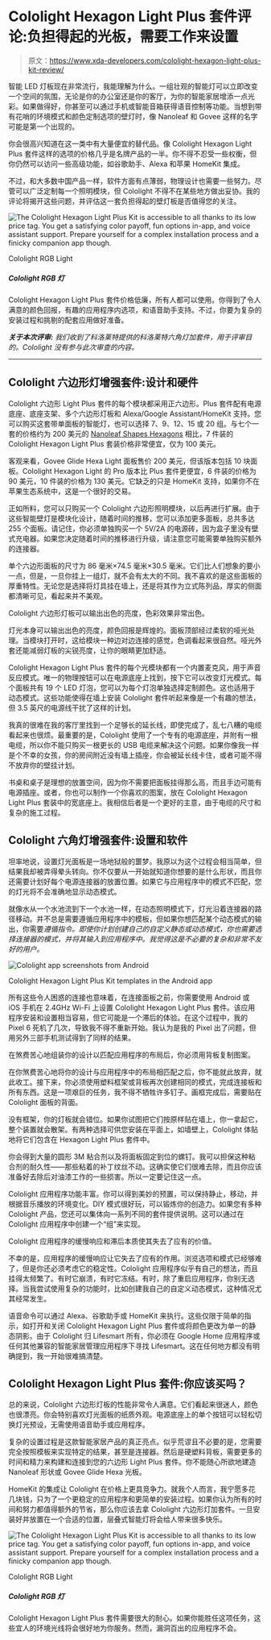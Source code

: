 # Cololight Hexagon Light Plus 套件评论:负担得起的光板，需要工作来设置

> 原文：<https://www.xda-developers.com/cololight-hexagon-light-plus-kit-review/>

智能 LED 灯板现在非常流行，我能理解为什么。一组壮观的智能灯可以立即改变一个空间的氛围，无论是你的办公室还是你的客厅，为你的智能家居增添一点光彩。如果做得好，你甚至可以通过手机或智能音箱获得语音控制等功能。当想到带有花哨的环境模式和颜色定制选项的壁灯时，像 Nanoleaf 和 Govee 这样的名字可能是第一个出现的。

你会很高兴知道在这一类中有大量便宜的替代品。像 Cololight Hexagon Light Plus 套件这样的选项的价格几乎是名牌产品的一半。你不得不忍受一些权衡，但你仍然可以访问一些高级功能，如谷歌助手、Alexa 和苹果 HomeKit 集成。

不过，和大多数中国产品一样，软件方面有点薄弱，物理设计也需要一些努力。尽管可以广泛定制每一个照明模块，但 Cololight 不得不在某些地方做出妥协。我的评论将揭开这些问题，并评估这一套负担得起的壁灯板是否值得您的关注。

 <picture>![The Cololight Hexagon Light Plus Kit is accessible to all thanks to its low price tag. You get a satisfying color payoff, fun options in-app, and voice assistant support. Prepare yourself for a complex installation process and a finicky companion app though.](img/f83b0dac1f5b587a964f80de08c71956.png)</picture> 

Cololight RGB Light

##### Cololight RGB 灯

Cololight Hexagon Light Plus 套件价格低廉，所有人都可以使用。你得到了令人满意的颜色回报，有趣的应用程序内选项，和语音助手支持。不过，你要为复杂的安装过程和挑剔的配套应用做好准备。

***关于本次评审:*** *我们收到了科洛莱特提供的科洛莱特六角灯加套件，用于评审目的。Cololight 没有参与此次审查的内容。*

* * *

## Cololight 六边形灯增强套件:设计和硬件

Cololight 六边形 Light Plus 套件的每个模块都采用正六边形。Plus 套件配有电源底座、底座支架、多个六边形灯板和 Alexa/Google Assistant/HomeKit 支持。您可以购买这套带单面板的智能灯，也可以选择 7、9、12、15 或 20 组。与七个一套的价格约为 200 美元的 [Nanoleaf Shapes Hexagons](https://www.amazon.com/Nanoleaf-Shapes-Hexagons-Smarter-Panels/dp/B08N62R79Z/?tag=xda-26ud0rj-20&ascsubtag=UUxdaUeUpU41254&asc_refurl=https%3A%2F%2Fwww.xda-developers.com%2Fcololight-hexagon-light-plus-kit-review%2F&asc_campaign=Short-Term) 相比，7 件装的 Cololight Hexagon Light Plus 套装价格非常便宜，仅为 100 美元。

客观来看，Govee Glide Hexa Light 面板售价 200 美元，但该版本包括 10 块面板。Cololight Hexagon Light 的 Pro 版本比 Plus 套件更便宜，6 件装的价格为 90 美元，10 件装的价格为 130 美元。它缺乏的只是 HomeKit 支持，如果你不在苹果生态系统中，这是一个很好的交易。

正如所料，您可以只购买一个 Cololight 六边形照明模块，以后再进行扩展。由于这些智能壁灯是模块化设计，随着时间的推移，您可以添加更多面板，总共多达 255 个面板。请记住，你必须单独购买一个 5V/2A 的电源砖，因为盒子里没有壁式充电器。如果您决定随着时间的推移进行升级，请注意您可能需要单独购买额外的连接器。

单个六边形面板的尺寸为 86 毫米×74.5 毫米×30.5 毫米。它们比人们想象的要小一点，但是，一旦你挂上一组灯，就不会有太大的不同。我不喜欢的是这些面板的厚重特性。无论您是选择将灯具挂在墙上，还是将其作为立式陈列品，厚实的侧面都清晰可见，看起来并不美观。

Cololight 六边形灯板可以输出出色的亮度，色彩效果非常出色。

灯光本身可以输出出色的亮度，颜色回报是辉煌的。面板顶部经过柔软的哑光处理。当模块打开时，这给模块一种边对边连接的感觉，色调看起来很自然。哑光外套还能减弱灯板的尖锐亮度，让你的眼睛更加舒适。

Cololight Hexagon Light Plus 套件的每个光模块都有一个内置麦克风，用于声音反应模式。唯一的物理按钮可以在电源底座上找到，按下它可以改变灯光模式。每个面板共有 19 个 LED 灯泡，您可以为每个灯泡单独选择定制颜色。这也适用于动态模式。这些功能使得在墙上安装 Cololight 套件听起来像是一个有趣的想法，但 3.5 英尺的电源线干扰了这样的计划。

我真的很难在我的客厅里找到一个足够长的延长线，即使完成了，乱七八糟的电缆看起来也很烦。最重要的是，Cololight 使用了一个专有的电源底座，并附有一根电缆，所以你不能只购买一根更长的 USB 电缆来解决这个问题。如果你像我一样是个不幸的女孩，你的房间附近没有墙上插座，你会被延长线卡住，或者可能不得不放弃你的壁挂计划。

书桌和桌子是理想的放置空间，因为你不需要把面板挂得那么高，而且手边可能有电源插座。或者，你也可以制作一个你喜欢的图案，放在 Cololight Hexagon Light Plus 套装中的宽底座上。我相信后者是一个更好的主意，由于电缆的尺寸和复杂的施工过程。

## Cololight 六角灯增强套件:设置和软件

坦率地说，设置灯光面板是一场地狱般的噩梦。我原以为这个过程会相当简单，但结果我却被弄得晕头转向。你不仅要从一开始就知道你想要的是什么形状，而且你还需要计划好每个电源连接器的放置位置。如果它与应用程序中的模式不匹配，您的灯光将不会准确地显示动态模式。

就像水从一个水池流到下一个水池一样，在动态照明模式下，灯光沿着连接器的路径移动。并不总是需要遵循应用程序中的模板，但如果你想匹配某个动态模式的输出，你需要*遵循指令。即使你计划创建自己的自定义静态或动态模式，你也需要选择连接器的模式，并将其输入到应用程序中。我觉得这是不必要的复杂和非常不友好的用户。*

 <picture>![Cololight app screenshots from Android](img/3b7b3ff2c197fd1307bf06381dd24fe9.png)</picture> 

Cololight Hexagon Light Plus Kit templates in the Android app

所有这些令人困惑的连接也意味着，在连接面板之前，你需要使用 Android 或 iOS 手机在 2.4GHz Wi-Fi 上设置 Cololight Hexagon Light Plus 套件。该应用程序安装和设置相当容易，但它可能是一个滞后的体验。在这个过程中，我的 Pixel 6 死机了几次，导致我不得不重新开始。我认为是我的 Pixel 出了问题，但用另外三部手机测试得到了同样的结果。

在煞费苦心地组装你的设计以匹配应用程序的布局后，你必须用背板复制图案。

在你煞费苦心地将你的设计与应用程序中的布局相匹配之后，你不能就此放弃，就此收工。接下来，你必须使用塑料框架或背板再次创建相同的模式，完成连接板和所有东西。这是一项艰巨的任务，我不得不牺牲许多钉子。画框完成后，需要贴在 Cololight 面板的背面。

没有框架，你的灯板就会错位。如果你试图把它们按原样贴在墙上，你一拿起它，整个装置就会散架。有两种选择可供您安装在平面上，如墙壁上，Cololight 体贴地将它们包含在 Hexagon Light Plus 套件中。

你会得到大量的圆形 3M 粘合剂以及将面板固定到位的螺钉。我可以担保这种粘合剂的耐久性——那些粘着的补丁纹丝不动。这确实使它们很难去除，而且你应该准备好去除后对油漆工作的一些损害。所以一定要记住这一点。

Cololight 应用程序功能丰富。你可以得到美妙的预置，可以保持静止，移动，并根据音乐播放的环境变化。DIY 模式很好玩，可以锻炼你的创造力。如果您有多种 Cololight 产品，您还可以集体向一系列不同的套件提供说明。这可以通过在 Cololight 应用程序中创建一个“组”来实现。

Cololight 应用程序的缓慢响应和滞后本质使其失去了应有的价值。

不幸的是，应用程序的缓慢响应让它失去了应有的作用。浏览选项和模式已经够难了，但是你还必须考虑它的稳定性。Cololight 应用程序似乎有自己的想法，而且挂得太频繁了。有时它崩溃，有时它冻结。有时，除了重启应用程序，你别无选择。当我尝试使用复杂的功能时，比如创建我自己的自定义动态模式，这种情况尤其经常发生。

语音命令可以通过 Alexa、谷歌助手或 HomeKit 来执行。这些仅限于简单的指示，如打开和关闭 Cololight Hexagon Light Plus 套件或将颜色更改为单一的静态阴影。由于 Cololight 归 Lifesmart 所有，你必须在 Google Home 应用程序或任何其他兼容的智能家居管理应用程序下寻找 Lifesmart。这在任何地方都没有明确提到，我一开始很难搞清楚。

## Cololight Hexagon Light Plus 套件:你应该买吗？

总的来说，Cololight 六边形灯板的性能非常令人满意。它们看起来很迷人，颜色也很漂亮。你会特别喜欢灯光面板的纸质外观。电源底座上的单个按钮可以轻松切换灯光预设，无需使用语音助手或应用程序。

复杂的设置过程是这款智能家居产品的真正亮点。似乎荒谬且不必要的是，您需要完全按照模板来实现特定的结果，甚至是连接器。然后是硬塑料背板，需要更多的时间和精力来构建和连接到您的六边形 Light Plus 套件。你不能随心所欲地建造 Nanoleaf 形状或 Govee Glide Hexa 光板。

HomeKit 的集成让 Cololight 在价格上更具竞争力。就我个人而言，我宁愿多花几块钱，只为了一个更稳定的应用程序和更简单的安装过程。如果你认为所有的时间和努力都值得额外的节省，那么你应该去拿 Cololight 六边形灯加套件。一旦安装好并放置在一个合适的位置，层叠式智能灯将会给人带来很多快乐。

 <picture>![The Cololight Hexagon Light Plus Kit is accessible to all thanks to its low price tag. You get a satisfying color payoff, fun options in-app, and voice assistant support. Prepare yourself for a complex installation process and a finicky companion app though.](img/f83b0dac1f5b587a964f80de08c71956.png)</picture> 

Cololight RGB Light

##### Cololight RGB 灯

Cololight Hexagon Light Plus 套件需要很大的耐心。如果你能胜任这项任务，这些宜人的环境光线将会很好地为你服务。然而，漏洞百出的应用程序不会。